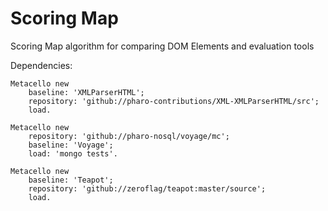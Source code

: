 # Scoring Map
Scoring Map algorithm for comparing DOM Elements and evaluation tools

Dependencies:

```Smalltalk
Metacello new
	baseline: 'XMLParserHTML';
	repository: 'github://pharo-contributions/XML-XMLParserHTML/src';
	load.
  
Metacello new 
	repository: 'github://pharo-nosql/voyage/mc';
	baseline: 'Voyage';
	load: 'mongo tests'.

Metacello new
	baseline: 'Teapot';
	repository: 'github://zeroflag/teapot:master/source';
	load.
```
